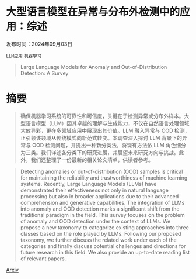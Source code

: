 # 大型语言模型在异常与分布外检测中的应用：综述

发布时间：2024年09月03日

`LLM应用` `机器学习`

> Large Language Models for Anomaly and Out-of-Distribution Detection: A Survey

# 摘要

> 确保机器学习系统的可靠性和可信度，关键在于检测异常或分布外样本。大型语言模型（LLM）因其卓越的理解与生成能力，不仅在自然语言处理领域大放异彩，更在多领域应用中展现出其价值。LLM 融入异常与 OOD 检测，正引领该领域从传统模式向新范式转变。本调查深入探讨 LLM 背景下的异常与 OOD 检测问题，并提出一种新分类法，将现有方法依 LLM 角色细分为三类。我们详述各分类下的研究进展，并展望未来研究方向与挑战。此外，我们还整理了一份最新的相关论文清单，供读者参考。

> Detecting anomalies or out-of-distribution (OOD) samples is critical for maintaining the reliability and trustworthiness of machine learning systems. Recently, Large Language Models (LLMs) have demonstrated their effectiveness not only in natural language processing but also in broader applications due to their advanced comprehension and generative capabilities. The integration of LLMs into anomaly and OOD detection marks a significant shift from the traditional paradigm in the field. This survey focuses on the problem of anomaly and OOD detection under the context of LLMs. We propose a new taxonomy to categorize existing approaches into three classes based on the role played by LLMs. Following our proposed taxonomy, we further discuss the related work under each of the categories and finally discuss potential challenges and directions for future research in this field. We also provide an up-to-date reading list of relevant papers.

[Arxiv](https://arxiv.org/abs/2409.01980)